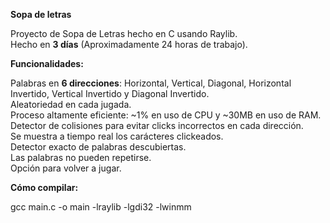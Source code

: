 **Sopa de letras**

Proyecto de Sopa de Letras hecho en C usando Raylib.\
Hecho en **3 días** (Aproximadamente 24 horas de trabajo).

**Funcionalidades:**

Palabras en **6 direcciones**: Horizontal, Vertical, Diagonal, Horizontal Invertido, Vertical Invertido y Diagonal Invertido.\
Aleatoriedad en cada jugada.\
Proceso altamente eficiente: ~1% en uso de CPU y ~30MB en uso de RAM.\
Detector de colisiones para evitar clicks incorrectos en cada dirección.\
Se muestra a tiempo real los carácteres clickeados.\
Detector exacto de palabras descubiertas.\
Las palabras no pueden repetirse.\
Opción para volver a jugar.

**Cómo compilar:**

gcc main.c -o main -lraylib -lgdi32 -lwinmm
